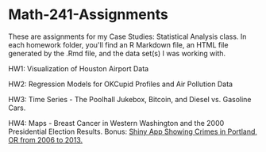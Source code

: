 # Math-241-Assignments

These are assignments for my Case Studies: Statistical Analysis class. In each homework folder, 
you'll find an R Markdown file, an HTML file generated by the .Rmd file, and the data set(s) I was
working with. 

HW1: Visualization of Houston Airport Data

HW2: Regression Models for OKCupid Profiles and Air Pollution Data

HW3: Time Series - The Poolhall Jukebox, Bitcoin, and Diesel vs. Gasoline Cars.

HW4: Maps - Breast Cancer in Western Washington and the 2000 Presidential Election Results. Bonus: [Shiny App Showing Crimes in Portland, OR from 2006 to 2013.](https://miguelconner4.shinyapps.io/PDX_Crime/PDX_Crime.Rmd)
